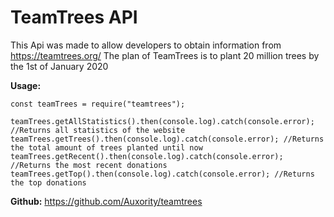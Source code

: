 # TeamTrees API

This Api was made to allow developers to obtain information from https://teamtrees.org/
The plan of TeamTrees is to plant 20 million trees by the 1st of January 2020

**Usage:**
```JS
const teamTrees = require("teamtrees");

teamTrees.getAllStatistics().then(console.log).catch(console.error); //Returns all statistics of the website
teamTrees.getTrees().then(console.log).catch(console.error); //Returns the total amount of trees planted until now
teamTrees.getRecent().then(console.log).catch(console.error); //Returns the most recent donations
teamTrees.getTop().then(console.log).catch(console.error); //Returns the top donations
```

**Github:**
https://github.com/Auxority/teamtrees
